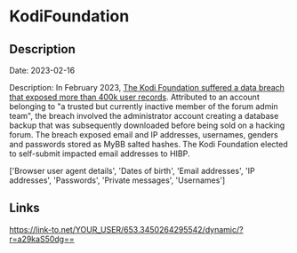 # KodiFoundation

## Description

Date: 2023-02-16

Description:
In February 2023, <a href="https://www.bleepingcomputer.com/news/security/kodi-discloses-data-breach-after-forum-database-for-sale-online/" target="_blank" rel="noopener">The Kodi Foundation suffered a data breach that exposed more than 400k user records</a>. Attributed to an account belonging to &quot;a trusted but currently inactive member of the forum admin team&quot;, the breach involved the administrator account creating a database backup that was subsequently downloaded before being sold on a hacking forum. The breach exposed email and IP addresses, usernames, genders and passwords stored as MyBB salted hashes. The Kodi Foundation elected to self-submit impacted email addresses to HIBP.


['Browser user agent details', 'Dates of birth', 'Email addresses', 'IP addresses', 'Passwords', 'Private messages', 'Usernames']

## Links

https://link-to.net/YOUR_USER/653.3450264295542/dynamic/?r=a29kaS50dg==